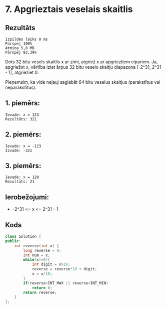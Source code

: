 # 7. Apgrieztais veselais skaitlis
## Rezultāts
```
Izpildes laiks 0 ms
Pārspēj 100%
Atmiņa 5,8 MB
Pārspēj 93,39%
```
Dots 32 bitu vesels skaitlis x ar zīmi, atgriež x ar apgrieztiem cipariem. Ja, apgriežot x, vērtība iziet ārpus 32 bitu veselo skaitļu diapazona [-2^31, 2^31 - 1], atgrieziet 0.

Pieņemsim, ka vide neļauj saglabāt 64 bitu veselus skaitļus (parakstītus vai neparakstītus).

## 1. piemērs:
```
Ievade: x = 123
Rezultāts: 321
```
## 2. piemērs:
```
Ievade: x = -123
Izvade: -321
```
## 3. piemērs:
```
Ievade: x = 120
Rezultāts: 21
```

## Ierobežojumi:

- -2^31 <= x <= 2^31 - 1

## Kods 
```cpp
class Solution {
public:
    int reverse(int x) {
        long reverse = 0;
        int num = x;
        while(x!=0){
            int digit = x%10;
            reverse = reverse*10 + digit;
            x = x/10;
        }
        if(reverse>INT_MAX || reverse<INT_MIN)
            return 0;
        return reverse;
    }
};
```
